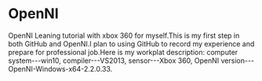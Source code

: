 # OpenNI
OpenNI Leaning tutorial with xbox 360 for myself.This is my first step in both GitHub and OpenNI.I plan to using GitHub to record my experience and prepare for professional job.Here is my workplat description: computer system---win10, compiler---VS2013, sensor---Xbox 360, OpenNI version---OpenNI-Windows-x64-2.2.0.33.



